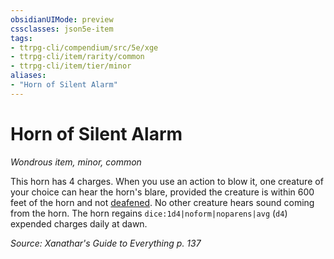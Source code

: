 ```yaml
---
obsidianUIMode: preview
cssclasses: json5e-item
tags:
- ttrpg-cli/compendium/src/5e/xge
- ttrpg-cli/item/rarity/common
- ttrpg-cli/item/tier/minor
aliases: 
- "Horn of Silent Alarm"
---
```

# Horn of Silent Alarm
*Wondrous item, minor, common*  



This horn has 4 charges. When you use an action to blow it, one creature of your choice can hear the horn's blare, provided the creature is within 600 feet of the horn and not [deafened](/3-Mechanics/CLI/Rules/conditions.md#Deafened). No other creature hears sound coming from the horn. The horn regains `dice:1d4|noform|noparens|avg` (`d4`) expended charges daily at dawn.

*Source: Xanathar's Guide to Everything p. 137*